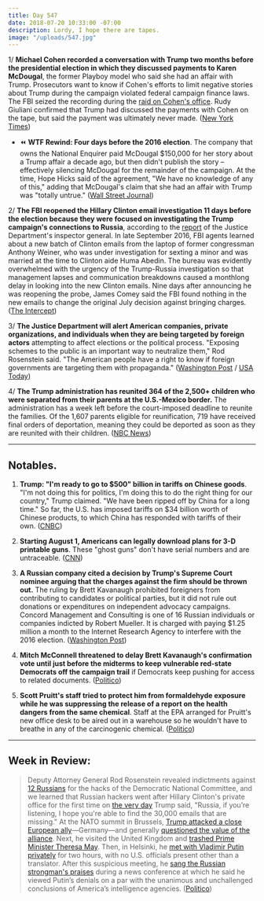 ```yaml
---
title: Day 547
date: 2018-07-20 10:33:00 -07:00
description: Lordy, I hope there are tapes.
image: "/uploads/547.jpg"
---
```


1/ **Michael Cohen recorded a conversation with Trump two months before the presidential election in which they discussed payments to Karen McDougal**, the former Playboy model who said she had an affair with Trump. Prosecutors want to know if Cohen's efforts to limit negative stories about Trump during the campaign violated federal campaign finance laws. The FBI seized the recording during the [raid on Cohen's office](https://whatthefuckjusthappenedtoday.com/2018/04/09/day-445/#1-the-fbi-raided-michael-cohens-offi). Rudy Giuliani confirmed that Trump had discussed the payments with Cohen on the tape, but said the payment was ultimately never made. ([New York Times](https://www.nytimes.com/2018/07/20/us/politics/michael-cohen-trump-tape.html))

* ⏪ **WTF Rewind: Four days before the 2016 election**. The company that owns the National Enquirer paid McDougal $150,000 for her story about a Trump affair a decade ago, but then didn't publish the story – effectively silencing McDougal for the remainder of the campaign. At the time, Hope Hicks said of the agreement, "We have no knowledge of any of this," adding that McDougal's claim that she had an affair with Trump was "totally untrue." ([Wall Street Journal](https://www.wsj.com/articles/national-enquirer-shielded-donald-trump-from-playboy-models-affair-allegation-1478309380))

2/ **The FBI reopened the Hillary Clinton email investigation 11 days before the election because they were focused on investigating the Trump campaign's connections to Russia**, according to the [report](https://www.justice.gov/file/1071991/download) of the Justice Department's inspector general. In late September 2016, FBI agents learned about a new batch of Clinton emails from the laptop of former congressman Anthony Weiner, who was under investigation for sexting a minor and was married at the time to Clinton aide Huma Abedin. The bureau was evidently overwhelmed with the urgency of the Trump-Russia investigation so that management lapses and communication breakdowns caused a monthlong delay in looking into the new Clinton emails. Nine days after announcing he was reopening the probe, James Comey said the FBI found nothing in the new emails to change the original July decision against bringing charges. ([The Intercept](https://theintercept.com/2018/07/19/fbi-russia-clinton-email-inspector-general/))

3/ **The Justice Department will alert American companies, private organizations, and individuals when they are being targeted by foreign actors** attempting to affect elections or the political process. "Exposing schemes to the public is an important way to neutralize them," Rod Rosenstein said. "The American people have a right to know if foreign governments are targeting them with propaganda." ([Washington Post](https://www.washingtonpost.com/world/national-security/justice-department-plans-to-alert-public-to-foreign-operations-targeting-us-democracy/2018/07/19/d010e3a6-8b8d-11e8-85ae-511bc1146b0b_story.html) / [USA Today](https://www.usatoday.com/story/news/politics/2018/07/19/justice-department-plan-election-meddling-alert-public/804021002/))

4/ **The Trump administration has reunited 364 of the 2,500\+ children who were separated from their parents at the U.S.-Mexico border.** The administration has a week left before the court-imposed deadline to reunite the families. Of the 1,607 parents eligible for reunification, 719 have received final orders of deportation, meaning they could be deported as soon as they are reunited with their children. ([NBC News](https://www.nbcnews.com/storyline/immigration-border-crisis/facing-deadline-government-reunified-364-2-500-plus-migrant-children-n893006))

---

## Notables.

1. **Trump: "I'm ready to go to $500" billion in tariffs on Chinese goods**. "I'm not doing this for politics, I'm doing this to do the right thing for our country," Trump claimed. "We have been ripped off by China for a long time." So far, the U.S. has imposed tariffs on $34 billion worth of Chinese products, to which China has responded with tariffs of their own. ([CNBC](https://www.cnbc.com/2018/07/19/trump-says-hes-ready-to-put-tariffs-on-all-505-billion-of-chinese-.html))

2. **Starting August 1, Americans can legally download plans for 3-D printable guns**. These "ghost guns" don't have serial numbers and are untraceable. ([CNN](https://www.cnn.com/2018/07/19/us/3d-printed-gun-settlement-trnd/index.html))

3. **A Russian company cited a decision by Trump's Supreme Court nominee arguing that the charges against the firm should be thrown out.** The ruling by Brett Kavanaugh prohibited foreigners from contributing to candidates or political parties, but it did not rule out donations or expenditures on independent advocacy campaigns. Concord Management and Consulting is one of 16 Russian individuals or companies indicted by Robert Mueller. It is charged with paying $1.25 million a month to the Internet Research Agency to interfere with the 2016 election. ([Washington Post](https://www.washingtonpost.com/politics/courts_law/russian-firm-indicted-in-special-counsel-probe-cites-kavanaugh-decision-to-argue-that-charges-should-be-dismissed/2018/07/19/0faace34-8aba-11e8-a345-a1bf7847b375_story.html?utm_term=.1743fc23b47e))

4. **Mitch McConnell threatened to delay Brett Kavanaugh's confirmation vote until just before the midterms to keep vulnerable red-state Democrats off the campaign trail** if Democrats keep pushing for access to related documents. ([Politico](https://www.politico.com/story/2018/07/20/kavanaugh-supreme-court-mcconnell-ultimatum-senate-democrats-734360))

5. **Scott Pruitt's staff tried to protect him from formaldehyde exposure while he was suppressing the release of a report on the health dangers from the same chemical**. Staff at the EPA arranged for Pruitt's new office desk to be aired out in a warehouse so he wouldn't have to breathe in any of the carcinogenic chemical. ([Politico](https://www.politico.com/story/2018/07/19/scott-pruitt-formaldehyde-epa-698084))

---

## Week in Review:

> Deputy Attorney General Rod Rosenstein revealed indictments against [12 Russians](https://whatthefuckjusthappenedtoday.com/2018/07/13/day-540/#1-deputy-attorney-general-rod-rosens) for the hacks of the Democratic National Committee, and we learned that Russian hackers went after Hillary Clinton's private office for the first time on [the very day](https://whatthefuckjusthappenedtoday.com/2018/07/13/day-540/#russian-hackers-went-after-hillary-c) Trump said, "Russia, if you’re listening, I hope you're able to find the 30,000 emails that are missing." At the NATO summit in Brussels, [Trump attacked a close European ally](https://whatthefuckjusthappenedtoday.com/2018/07/11/day-538/#1-trump-accused-germany-of-being-tot)—Germany—and generally [questioned the value of the alliance](https://whatthefuckjusthappenedtoday.com/2018/07/18/day-545/#5-trump-questioned-why-nato-should-c). Next, he visited the United Kingdom and [trashed Prime Minister Theresa May](https://whatthefuckjusthappenedtoday.com/2018/07/13/day-540/#5-trump-said-he-told-british-prime-m). Then, in Helsinki, he [met with Vladimir Putin privately](https://whatthefuckjusthappenedtoday.com/2018/07/18/day-545/#4-democrats-want-the-interpreter-fro) for two hours, with no U.S. officials present other than a translator. After this suspicious meeting, he [sang the Russian strongman's praises](https://whatthefuckjusthappenedtoday.com/2018/07/16/day-543/#1-trump-rejected-the-consensus-of-u) during a news conference at which he said he viewed Putin’s denials on a par with the unanimous and unchallenged conclusions of America’s intelligence agencies. ([Politico](https://www.politico.com/magazine/story/2018/07/20/confession-of-a-no-longer-russiagate-skeptic-219022))

